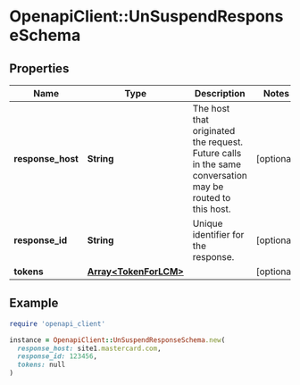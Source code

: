 # OpenapiClient::UnSuspendResponseSchema

## Properties

| Name | Type | Description | Notes |
| ---- | ---- | ----------- | ----- |
| **response_host** | **String** | The host that originated the request. Future calls in the same conversation may be routed to this host.  | [optional] |
| **response_id** | **String** | Unique identifier for the response.  | [optional] |
| **tokens** | [**Array&lt;TokenForLCM&gt;**](TokenForLCM.md) |  | [optional] |

## Example

```ruby
require 'openapi_client'

instance = OpenapiClient::UnSuspendResponseSchema.new(
  response_host: site1.mastercard.com,
  response_id: 123456,
  tokens: null
)
```

